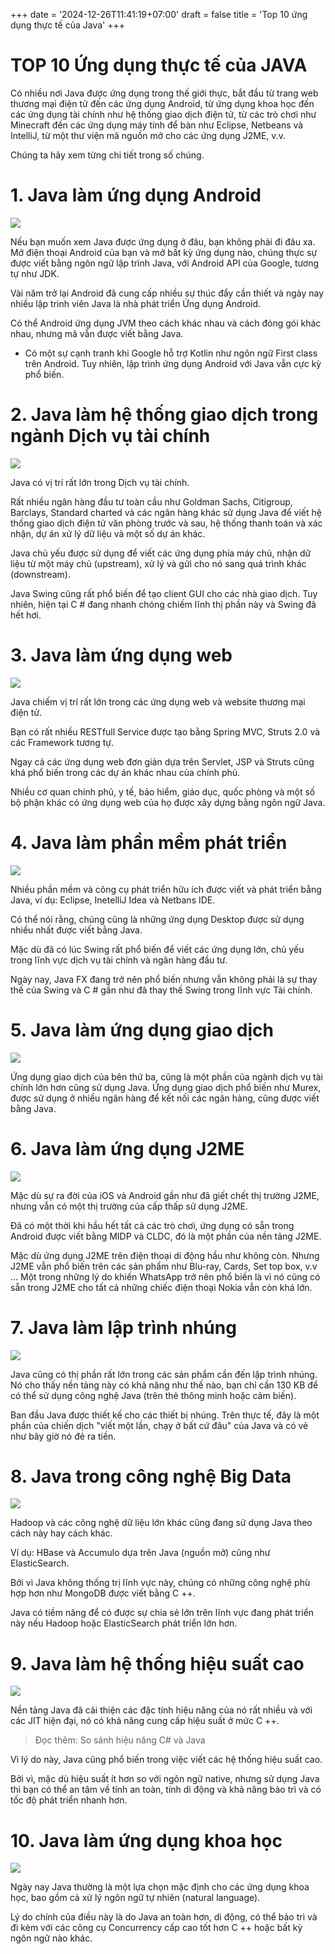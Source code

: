 +++
date = '2024-12-26T11:41:19+07:00'
draft = false
title = 'Top 10 ứng dụng thực tế của Java'
+++

# **TOP 10 Ứng dụng thực tế của JAVA**

Có nhiều nơi Java được ứng dụng trong thế giới thực, bắt đầu từ trang web thương mại điện tử đến các ứng dụng Android, từ ứng dụng khoa học đến các ứng dụng tài chính như hệ thống giao dịch điện tử, từ các trò chơi như Minecraft đến các ứng dụng máy tính để bàn như Eclipse, Netbeans và IntelliJ, từ một thư viện mã nguồn mở cho các ứng dụng J2ME, v.v.


Chúng ta hãy xem từng chi tiết trong số chúng.

# **1. Java làm ứng dụng Android**
![](/images/java-lam-ung-dung-android.jpg)

Nếu bạn muốn xem Java được ứng dụng ở đâu, bạn không phải đi đâu xa. Mở điện thoại Android của bạn và mở bất kỳ ứng dụng nào, chúng thực sự được viết bằng ngôn ngữ lập trình Java, với Android API của Google, tương tự như JDK.


Vài năm trở lại Android đã cung cấp nhiều sự thúc đẩy cần thiết và ngày nay nhiều lập trình viên Java là nhà phát triển Ứng dụng Android.


Có thể Android ứng dụng JVM theo cách khác nhau và cách đóng gói khác nhau, nhưng mã vẫn được viết bằng Java.

- Có một sự cạnh tranh khi Google hỗ trợ Kotlin như ngôn ngữ First class trên Android. Tuy nhiên, lập trình ứng dụng Android với Java vẫn cực kỳ phổ biến.

# **2. Java làm hệ thống giao dịch trong ngành Dịch vụ tài chính**
![](/images/java-lam-he-thong-giao-dich-tai-chinh.jpg)

Java có vị trí rất lớn trong Dịch vụ tài chính.


Rất nhiều ngân hàng đầu tư toàn cầu như Goldman Sachs, Citigroup, Barclays, Standard charted và các ngân hàng khác sử dụng Java để viết hệ thống giao dịch điện tử văn phòng trước và sau, hệ thống thanh toán và xác nhận, dự án xử lý dữ liệu và một số dự án khác.


Java chủ yếu được sử dụng để viết các ứng dụng phía máy chủ, nhận dữ liệu từ một máy chủ (upstream), xử lý và gửi cho nó sang quá trình khác (downstream).


Java Swing cũng rất phổ biến để tạo client GUI cho các nhà giao dịch. Tuy nhiên, hiện tại C # đang nhanh chóng chiếm lĩnh thị phần này và Swing đã hết hơi.

# **3. Java làm ứng dụng web**
![](/images/website-noi-tieng-lam-bang-java.jpg)

Java chiếm vị trí rất lớn trong các ứng dụng web và website thương mại điện tử.


Bạn có rất nhiều RESTfull Service được tạo bằng Spring MVC, Struts 2.0 và các Framework tương tự.


Ngay cả các ứng dụng web đơn giản dựa trên Servlet, JSP và Struts cũng khá phổ biến trong các dự án khác nhau của chính phủ.


Nhiều cơ quan chính phủ, y tế, bảo hiểm, giáo dục, quốc phòng và một số bộ phận khác có ứng dụng web của họ được xây dựng bằng ngôn ngữ Java.

# **4. Java làm phần mềm phát triển**
![](/images/java-lam-phan-mem-phat-trien.jpg)

Nhiều phần mềm và công cụ phát triển hữu ích được viết và phát triển bằng Java, ví dụ: Eclipse, InetelliJ Idea và Netbans IDE.


Có thể nói rằng, chúng cũng là những ứng dụng Desktop được sử dụng nhiều nhất được viết bằng Java.


Mặc dù đã có lúc Swing rất phổ biến để viết các ứng dụng lớn, chủ yếu trong lĩnh vực dịch vụ tài chính và ngân hàng đầu tư.


Ngày nay, Java FX đang trở nên phổ biến nhưng vẫn không phải là sự thay thế của Swing và C # gần như đã thay thế Swing trong lĩnh vực Tài chính.

# **5. Java làm ứng dụng giao dịch**
![](/images/java-lam-ung-dung-giao-dich.jpg)

Ứng dụng giao dịch của bên thứ ba, cũng là một phần của ngành dịch vụ tài chính lớn hơn cũng sử dụng Java. Ứng dụng giao dịch phổ biến như Murex, được sử dụng ở nhiều ngân hàng để kết nối các ngân hàng, cũng được viết bằng Java.

# **6. Java làm ứng dụng J2ME**
![](/images/java-lam-ung-dung-j2me.jpg)

Mặc dù sự ra đời của iOS và Android gần như đã giết chết thị trường J2ME, nhưng vẫn có một thị trường của cấp thấp sử dụng J2ME.


Đã có một thời khi hầu hết tất cả các trò chơi, ứng dụng có sẵn trong Android được viết bằng MIDP và CLDC, đó là một phần của nền tảng J2ME.


Mặc dù ứng dụng J2ME trên điện thoại di động hầu như không còn. Nhưng J2ME vẫn phổ biến trên các sản phẩm như Blu-ray, Cards, Set top box, v.v ... Một trong những lý do khiến WhatsApp trở nên phổ biến là vì nó cũng có sẵn trong J2ME cho tất cả những chiếc điện thoại Nokia vẫn còn khá lớn.

# **7. Java làm lập trình nhúng**
![](/images/java-lam-lap-trinh-nhung.jpg)

Java cũng có thị phần rất lớn trong các sản phẩm cần đến lập trình nhúng. Nó cho thấy nền tảng này có khả năng như thế nào, bạn chỉ cần 130 KB để có thể sử dụng công nghệ Java (trên thẻ thông minh hoặc cảm biến).


Ban đầu Java được thiết kế cho các thiết bị nhúng. Trên thực tế, đây là một phần của chiến dịch "viết một lần, chạy ở bất cứ đâu" của Java và có vẻ như bây giờ nó đẻ ra tiền.

# **8. Java trong công nghệ Big Data**
![](/images/java-lam-lap-trinh-nhung.jpg)

Hadoop và các công nghệ dữ liệu lớn khác cũng đang sử dụng Java theo cách này hay cách khác.


Ví dụ: HBase và Accumulo dựa trên Java (nguồn mở) cũng như ElasticSearch.


Bởi vì Java không thống trị lĩnh vực này, chúng có những công nghệ phù hợp hơn như MongoDB được viết bằng C ++.


Java có tiềm năng để có được sự chia sẻ lớn trên lĩnh vực đang phát triển này nếu Hadoop hoặc ElasticSearch phát triển lớn hơn.

# **9. Java làm hệ thống hiệu suất cao**
![](/images/java-lam-he-thong-hieu-suat-cao.jpg)

Nền tảng Java đã cải thiện các đặc tính hiệu năng của nó rất nhiều và với các JIT hiện đại, nó có khả năng cung cấp hiệu suất ở mức C ++.


> Đọc thêm: So sánh hiệu năng C# và Java


Vì lý do này, Java cũng phổ biến trong việc viết các hệ thống hiệu suất cao.


Bởi vì, mặc dù hiệu suất ít hơn so với ngôn ngữ native, nhưng sử dụng Java thì bạn có thể an tâm về tính an toàn, tính di động và khả năng bảo trì và có tốc độ phát triển nhanh hơn.

# **10. Java làm ứng dụng khoa học**
![](/images/java-lam-ung-dung-khoa-hoc.jpg)

Ngày nay Java thường là một lựa chọn mặc định cho các ứng dụng khoa học, bao gồm cả xử lý ngôn ngữ tự nhiên (natural language).


Lý do chính của điều này là do Java an toàn hơn, di động, có thể bảo trì và đi kèm với các công cụ Concurrency cấp cao tốt hơn C ++ hoặc bất kỳ ngôn ngữ nào khác.










